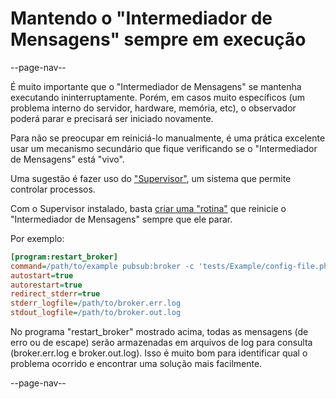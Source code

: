 # Mantendo o "Intermediador de Mensagens" sempre em execução

--page-nav--

É muito importante que o "Intermediador de Mensagens" se mantenha executando ininterruptamente. Porém, em casos muito específicos (um problema interno do servidor, hardware, memória, etc), o observador poderá parar e precisará ser iniciado novamente.

Para não se preocupar em reiniciá-lo manualmente, é uma prática excelente usar um mecanismo secundário que fique verificando se o "Intermediador de Mensagens" está "vivo".

Uma sugestão é fazer uso do ["Supervisor"](http://supervisord.org/introduction.html), um sistema que permite controlar processos.

Com o Supervisor instalado, basta [criar uma "rotina"](http://supervisord.org/running.html#adding-a-program) que reinicie o "Intermediador de Mensagens" sempre que ele parar.

Por exemplo:

```ini
[program:restart_broker]
command=/path/to/example pubsub:broker -c 'tests/Example/config-file.php' -v
autostart=true
autorestart=true
redirect_stderr=true
stderr_logfile=/path/to/broker.err.log
stdout_logfile=/path/to/broker.out.log
```

No programa "restart_broker" mostrado acima, todas as mensagens (de erro ou de escape) serão armazenadas em arquivos de log para consulta (broker.err.log e broker.out.log). Isso é muito bom para identificar qual o problema ocorrido e encontrar uma solução mais facilmente.

--page-nav--
